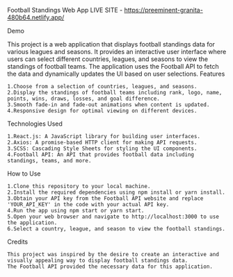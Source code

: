 Football Standings Web App LIVE SITE - https://preeminent-granita-480b64.netlify.app/

Demo

This project is a web application that displays football standings data for various leagues and seasons. It provides an interactive user interface where users can select different countries, leagues, and seasons to view the standings of football teams. The application uses the Football API to fetch the data and dynamically updates the UI based on user selections.
Features

    1.Choose from a selection of countries, leagues, and seasons.
    2.Display the standings of football teams including rank, logo, name, points, wins, draws, losses, and goal difference.
    3.Smooth fade-in and fade-out animations when content is updated.
    4.Responsive design for optimal viewing on different devices.

Technologies Used

    1.React.js: A JavaScript library for building user interfaces.
    2.Axios: A promise-based HTTP client for making API requests.
    3.SCSS: Cascading Style Sheets for styling the UI components.
    4.Football API: An API that provides football data including standings, teams, and more.

How to Use

    1.Clone this repository to your local machine.
    2.Install the required dependencies using npm install or yarn install.
    3.Obtain your API key from the Football API website and replace 'YOUR_API_KEY' in the code with your actual API key.
    4.Run the app using npm start or yarn start.
    5.Open your web browser and navigate to http://localhost:3000 to use the application.
    6.Select a country, league, and season to view the football standings.

Credits

    This project was inspired by the desire to create an interactive and visually appealing way to display football standings data.
    The Football API provided the necessary data for this application.
